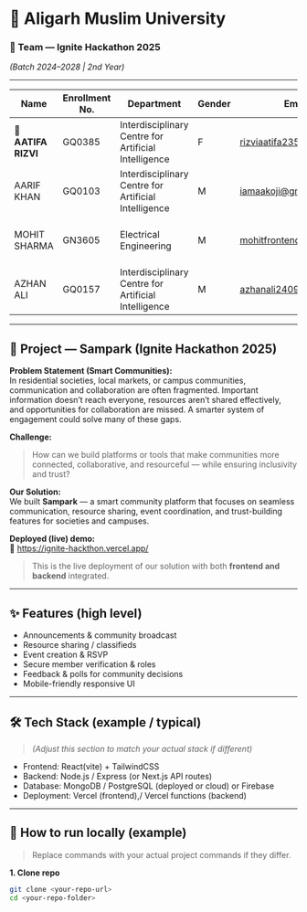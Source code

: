 # 🏫 Aligarh Muslim University

### 🔹 Team — Ignite Hackathon 2025  
*(Batch 2024–2028 | 2nd Year)*

---

| **Name**        | **Enrollment No.** | **Department**                                         | **Gender** | **Email ID**                | **Mobile No.** | **Year**           | **Role**         |
|-----------------|--------------------|--------------------------------------------------------|------------|-----------------------------|----------------|--------------------|------------------|
| 🏅 **AATIFA RIZVI** | GQ0385             | Interdisciplinary Centre for Artificial Intelligence   | F          | rizviaatifa235@gmail.com    | 9084041071     | (2024–28) 2nd Year | **Team Leader**  |
| AARIF KHAN      | GQ0103             | Interdisciplinary Centre for Artificial Intelligence   | M          | iamaakoji@gmail.com         | 8059314416     | (2024–28) 2nd Year | Member           |
| MOHIT SHARMA    | GN3605             | Electrical Engineering                                 | M          | mohitfrontendev@gmail.com   | 8477911049     | (2024–28) 2nd Year | Member           |
| AZHAN ALI       | GQ0157             | Interdisciplinary Centre for Artificial Intelligence   | M          | azhanali2409@gmail.com      | 9155477990     | (2024–28) 2nd Year | Member           |

---

## 🚀 Project — Sampark (Ignite Hackathon 2025)

**Problem Statement (Smart Communities):**  
In residential societies, local markets, or campus communities, communication and collaboration are often fragmented. Important information doesn’t reach everyone, resources aren’t shared effectively, and opportunities for collaboration are missed. A smarter system of engagement could solve many of these gaps.

**Challenge:**  
> How can we build platforms or tools that make communities more connected, collaborative, and resourceful — while ensuring inclusivity and trust?

**Our Solution:**  
We built **Sampark** — a smart community platform that focuses on seamless communication, resource sharing, event coordination, and trust-building features for societies and campuses.

**Deployed (live) demo:**  
🔗 https://ignite-hackthon.vercel.app/  
> This is the live deployment of our solution with both **frontend and backend** integrated.

---

## ✨ Features (high level)
- Announcements & community broadcast
- Resource sharing / classifieds
- Event creation & RSVP
- Secure member verification & roles
- Feedback & polls for community decisions
- Mobile-friendly responsive UI

---

## 🛠️ Tech Stack (example / typical)
> *(Adjust this section to match your actual stack if different)*  
- Frontend: React(vite) + TailwindCSS  
- Backend: Node.js / Express (or Next.js API routes)  
- Database: MongoDB / PostgreSQL (deployed or cloud) or Firebase
- Deployment: Vercel (frontend),/ Vercel functions (backend)

---

## 🧭 How to run locally (example)
> Replace commands with your actual project commands if they differ.

**1. Clone repo**
```bash
git clone <your-repo-url>
cd <your-repo-folder>
